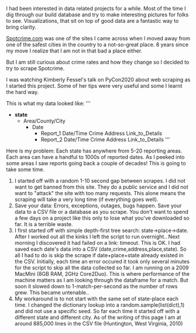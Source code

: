 I had been interested in data related projects for a while. 
Most of the time I dig through our build database and try to make interesting pictures for folks to see. 
Visualizations, that sit on top of good data are a fantastic way to bring clarity. 

[Spotcrime.com](http://www.spotcrime.com) was one of the sites I came across when I moved away from one of the safest cities in the country to a not-so-great place. 
8 years since my move I realize that I am not in that bad a place either. 

But I am still curious about crime rates and how they change so I decided to try to scrape Spotcrime.

I was watching Kimberly Fessel's talk on PyCon2020 about web scraping as I started this project. Some of her tips were very useful and some I learnt the hard way.

This is what my data looked like:
'''
- __state__
     - Area/County/City
       - Date
         - Report_1  Date/Time  Crime  Address  Link_to_Details
         - Report_2  Date/Time  Crime  Address  Link_to_Details
'''

Here is my problem: Each state has anywhere from 5-20 reporting areas. Each area can have a handful to 1000s of reported dates. As I peeked into some areas I saw reports going back a couple of decades! This is going to take some time.

1. I started off with a random 1-10 second gap between scrapes. I did not want to get banned from this site. They do a public service and I did not want to "attack" the site with too many requests. This alone means the scraping will take a very long time (if everything goes well).
1. Save your data: Errors, exceptions, outages, bugs happen. Save your data to a CSV file or a database as you scrape. You don't want to spend a few days on a project like this only to lose what you've downloaded so far. It is a terrible waste.
1. I first started off with simple depth-first tree search: state->place->date. 
   After I worked out all the kinks I left the script to run overnight.. 
   Next morning I discovered it had failed on a link: timeout. This is OK. 
   I had saved each date's data into a CSV (date,crime,address,place,state). 
   So all I had to do is skip the scrape if date+place+state already existed in the CSV. 
   Initially, each time an error occured it took only several minutes for the script to skip all the data collected so far. 
   I am running on a 2009 MacMini (8GB RAM, 2GHz Core2Duo). 
   This is where performance of the machine matters as I am looking through the dataframe for a match.
   But soon it slowed down to 1-match-per-second as the number of rows grew. This became untenable.. 
1. My workaround is to not start with the same set of state-place each time. 
   I changed the dictionary lookup into a random.sample(list(dict),1) and did not use a specific seed. 
   So far each time it started off with a different state and different city. 
   As of the writing of this page I am at around 885,000 lines in the CSV file (Huntington, West Virginia, 2010)

